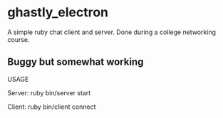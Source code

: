 # ghastly_electron
A simple ruby chat client and server. Done during a college networking course.

## Buggy but somewhat working

USAGE

Server:
ruby bin/server start

Client:
ruby bin/client connect
